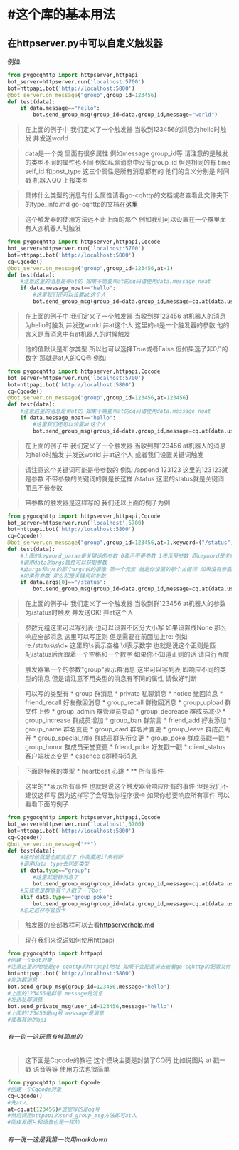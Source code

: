 
#这个库的基本用法
=================
在httpserver.py中可以自定义触发器
-----------------
例如:
```python
from pygocqhttp import httpserver,httpapi
bot_server=httpserver.run('localhost:5700')
bot=httpapi.bot('http://localhost:5800')
@bot_server.on_message("group",group_id=123456)
def test(data):
    if data.message=="hello":
        bot.send_group_msg(group_id=data.group_id,message="world")
```
>在上面的例子中 我们定义了一个触发器 当收到123456的消息为hello时触发 并发送world  

>data是一个类 里面有很多属性 例如message group_id等 请注意的是触发的类型不同的属性也不同
例如私聊消息中没有group_id
但是相同的有 time self_id 和post_type 这三个属性是所有消息都有的
他们的含义分别是 时间戳 机器人QQ 上报类型  

>具体什么类型的消息有什么属性请看go-cqhttp的文档或者查看此文件夹下的type_info.md
go-cqhttp的文档在[这里](https://docs.go-cqhttp.org/)

>这个触发器的使用方法远不止上面的那个
例如我们可以设置在一个群里面有人@机器人时触发
```python
from pygocqhttp import httpserver,httpapi,Cqcode
bot_server=httpserver.run('localhost:5700')
bot=httpapi.bot('http://localhost:5800')
cq=Cqcode()
@bot_server.on_message("group",group_id=123456,at=1)
def test(data):
    #注意这里的消息是带at的 如果不需要带at的cq码请使用data.message_noat
    if data.message_noat=="hello":
        #这里我们还可以设置at这个人
        bot.send_group_msg(group_id=data.group_id,message=cq.at(data.user_id)+"world")
```
>在上面的例子中 我们定义了一个触发器 当收到群123456 at机器人的消息为hello时触发 并发送world 并at这个人
这里的at是一个触发器的参数 他的含义是当消息中有at机器人的时候触发

>他的值默认是布尔类型 所以也可以选择True或者False 但如果选了非0/1的数字 那就是at人的QQ号
例如
```python
from pygocqhttp import httpserver,httpapi,Cqcode
bot_server=httpserver.run('localhost:5700')
bot=httpapi.bot('http://localhost:5800')
cq=Cqcode()
@bot_server.on_message("group",group_id=123456,at=123456)
def test(data):
    #注意这里的消息是带at的 如果不需要带at的cq码请使用data.message_noat
    if data.message_noat=="hello":
        #这里我们还可以设置at这个人
        bot.send_group_msg(group_id=data.group_id,message=cq.at(data.user_id)+"world")
```
>在上面的例子中 我们定义了一个触发器 当收到群123456 at机器人的消息为hello时触发 并发送world 并at这个人
或者我们设置关键词触发

>请注意这个关键词可能是带参数的
例如
/append 123123
这里的123123就是参数
不带参数的关键词的就是长这样
/status
这里的status就是关键词 而且不带参数

>带参数的触发器是这样写的 我们还以上面的例子为例
```python
from pygocqhttp import httpserver,httpapi,Cqcode
bot_server=httpserver.run('localhost',5700)
bot=httpapi.bot('http://localhost:5800')
cq=Cqcode()
@bot_server.on_message("group",group_id=123456,at=1,keyword=("/status"),keyword_param=0)
def test(data):
    #上面的keyword_param是关键词的参数 0表示不带参数 1表示带参数 而keyword是关键词
    #调用data的args属性可以获取参数
    #此args和sys的那个args长的很像 第一个元素 就是你设置的那个关键词 如果没有参数 那么就只有这一个元素
    #如果有参数 那么就是关键词和参数
    if data.args[0]=="/status":
        bot.send_group_msg(group_id=data.group_id,message=cq.at(data.user_id)+"OK!")
```

>在上面的例子中 我们定义了一个触发器 当收到群123456 at机器人的参数为/status时触发 并发送OK! 并at这个人

>参数元组这里可以写列表 也可以设置不区分大小写 如果设置成None 那么响应全部消息
这里可以写正则 但是需要在前面加上re:
例如
re:/status\s\d+
这里的\s表示空格 \d表示数字 也就是说这个正则是匹配/status后面跟着一个空格和一个数字
如果你不知道正则的话 请自行百度

>触发器第一个的参数"group"表示群消息 这里可以写列表 即响应不同的类型的消息 但是请注意不用类型的消息有不同的属性 请做好判断

>可以写的类型有
    * group 群消息
    * private 私聊消息
    * notice 撤回消息
    * friend_recall 好友撤回消息
    * group_recall  群撤回消息
    * group_upload 群文件上传
    * group_admin 群管理员变动
    * group_decrease 群成员减少
    * group_increase 群成员增加
    * group_ban 群禁言
    * friend_add 好友添加
    * group_name 群名变更
    * group_card 群名片变更
    * group_leave 群成员离开
    * group_special_title 群成员群头衔变更
    * group_poke 群成员戳一戳
    * group_honor 群成员荣誉变更
    * friend_poke 好友戳一戳
    * client_status 客户端状态变更
    * essence q群精华消息

>下面是特殊的类型
    * heartbeat	心跳
    * ** 所有事件

>这里的**表示所有事件 也就是说这个触发器会响应所有的事件 但是我们不建议这样写 因为这样写了会导致你程序很卡
如果你想要响应所有事件 可以看看下面的例子
```python
from pygocqhttp import httpserver,httpapi,Cqcode
bot_server=httpserver.run('localhost',5700)
bot=httpapi.bot('http://localhost:5800')
cq=Cqcode()
@bot_server.on_message("**")
def test(data):
    #这时候就是全部类型了 你需要用if来判断
    #调用data.type去判断类型
    if data.type=="group":
        #这里就是群消息了
        bot.send_group_msg(group_id=data.group_id,message=cq.at(data.user_id)+"OK!")
    #又或者是群里有个人戳了一下bot
    elif data.type=="group_poke":
        bot.send_group_msg(group_id=data.group_id,message=cq.at(data.user_id)+"别戳我")
    #总之这样写会很卡
```

>触发器的全部教程可以去看[httpserverhelp.md](./httpserverhelp.md)

>现在我们来说说如何使用httpapi
```python
from pygocqhttp import httpapi
#创建一个bot对象
#注意这里的地址是go-cqhttp的httpapi地址 如果不会配置请去查看go-cqhttp的配置文件
bot=httpapi.bot('http://localhost:5800')
#发送群消息
bot.send_group_msg(group_id=123456,message="hello")
#上面的123456是群号 message是消息
#发送私聊消息
bot.send_private_msg(user_id=123456,message="hello")
#上面的123456是qq号 message是消息
#或者其他的api
```
<h6>有一说一这玩意有够简单的</h6>

>这下面是Cqcode的教程
这个模块主要是封装了CQ码
比如说图片 at 戳一戳 语音等等
使用方法也很简单
```python
from pygocqhttp import Cqcode
#创建一个Cqcode对象
cq=Cqcode()
#先at人
at=cq.at(123456)#这里写的是qq号
#然后调用httpapi的send_group_msg方法即可at人
#同样发图片和语音也是一样的
```
<h6>有一说一这是我第一次用markdown</h6>